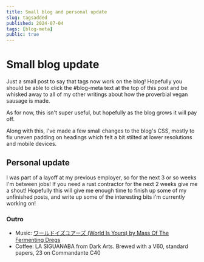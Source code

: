 ```yaml
---
title: Small blog and personal update 
slug: tagsadded 
published: 2024-07-04
tags: [blog-meta]
public: true
---
```

# Small blog update

Just a small post to say that tags now work on the blog! Hopefully you
should be able to click the #blog-meta text at the top of this post and be
whisked away to all of my other writings about how the proverbial vegan sausage
is made.

As for now, this isn't super useful, but hopefully as the blog grows it will pay
off.

Along with this, I've made a few small changes to the blog's CSS, mostly to fix
uneven padding on headings which felt a bit stilted at lower resolutions and
mobile devices.

## Personal update

I was part of a layoff at my previous employer, so for the next 3 or so weeks
I'm between jobs!
If you need a rust contractor for the next 2 weeks give me a shout!
Hopefully this will give me enough time to finish up some of my unfinished
posts, and write up some of the interesting bits i'm currently working on!


### Outro
- Music: [ワールドイズユアーズ (World Is Yours) by Mass Of The Fermenting Dregs](https://www.youtube.com/watch?v=G4CKmzBf5Cs)
- Coffee: LA SIGUANABA from Dark Arts. Brewed with a V60, standard papers, 23 on
  Commandante C40
